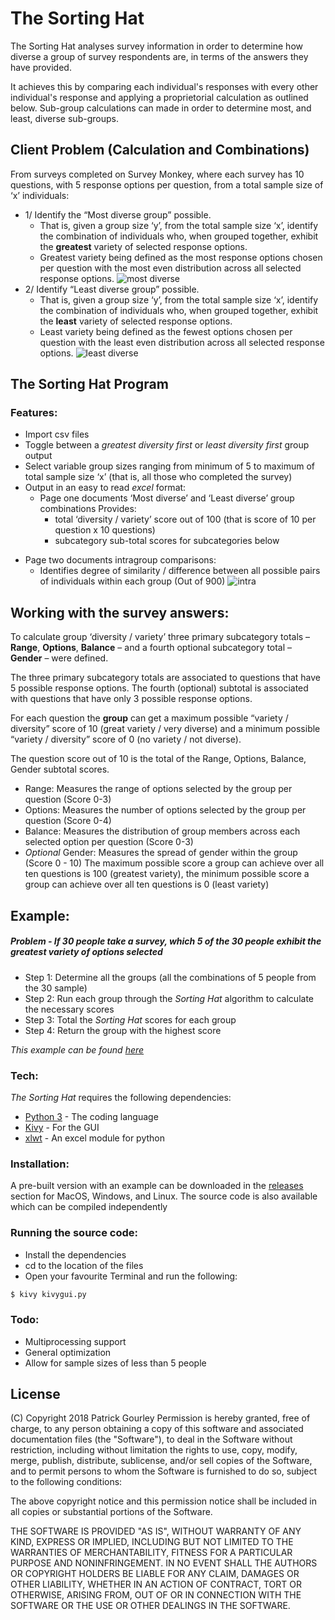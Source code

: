# The Sorting Hat

The Sorting Hat analyses survey information in order to determine how diverse a group of survey respondents are, in terms of the answers they have provided.

It achieves this by comparing each individual's responses with every other individual's response and applying a proprietorial calculation as outlined below. Sub-group calculations can made in order to determine most, and least, diverse sub-groups.

## Client Problem (Calculation and Combinations)
From surveys completed on Survey Monkey, where each survey has 10 questions, with 5 response options per question, from a total sample size of ‘x’ individuals:
- 1/  Identify the “Most diverse group” possible. 
    - That is, given a group size ‘y’, from the total sample size ‘x’, identify the combination of individuals who, when grouped together, exhibit the **greatest** variety of selected response options. 
    - Greatest variety being defined as the most response options chosen per question with the most even distribution across all selected response options.
    ![most diverse](https://i.imgur.com/5We3zMm.png)
- 2/ Identify “Least diverse group” possible. 
    - That is, given a group size ‘y’, from the total sample size ‘x’, identify the combination of individuals who, when grouped together, exhibit the **least** variety of selected response options.
    - Least variety being defined as the fewest options chosen per question with the least even distribution across all selected response options.
    ![least diverse](https://i.imgur.com/ejVmqpn.png)

## The Sorting Hat Program 
### Features:
- Import csv files
- Toggle between a *greatest diversity first* or *least diversity first* group output
- Select variable group sizes ranging from minimum of 5 to maximum of total sample size ‘x’ (that is, all those who completed the survey)
- Output in an easy to read *excel* format:
    - Page one documents ‘Most diverse’ and ‘Least diverse’ group combinations Provides:
        - total ‘diversity / variety’ score out of 100 (that is score of 10 per question x 10 questions)    
        - subcategory sub-total scores for subcategories below

* Page two documents intragroup comparisons:
    * Identifies degree of similarity / difference between all possible pairs of individuals within each group (Out of 900)
    ![intra](https://i.imgur.com/WJ0u485.png)


## Working with the survey answers:

To calculate group ‘diversity / variety’ three primary subcategory totals – **Range**, **Options**, **Balance** – and a fourth optional subcategory total – **Gender** – were defined.

The three primary subcategory totals are associated to questions that have 5 possible response options. The fourth (optional) subtotal is associated with questions that have only 3 possible response options.

For each question the **group** can get a maximum possible “variety / diversity” score of 10 (great variety / very diverse) and a minimum possible “variety / diversity” score of 0 (no variety / not diverse).

The question score out of 10 is the total of the Range, Options, Balance, Gender subtotal scores.
* Range: Measures the range of options selected by the group per question (Score 0-3)
* Options: Measures the number of options selected by the group per question (Score 0-4)
* Balance: Measures the distribution of group members across each selected option per question (Score 0-3)
* *Optional* Gender: Measures the spread of gender within the group (Score 0 - 10)
The maximum possible score a group can achieve over all ten questions is 100 (greatest variety), the minimum possible score a group can achieve over all ten questions is 0 (least variety)

## Example:
##### Problem - If 30 people take a survey, which 5 of the 30 people exhibit the greatest variety of options selected

- Step 1: Determine all the groups (all the combinations of 5 people from the 30 sample)
- Step 2: Run each group through the *Sorting Hat* algorithm to calculate the necessary scores
- Step 3: Total the *Sorting Hat* scores for each group
- Step 4: Return the group with the highest score

*This example can be found [here]*

### Tech:
*The Sorting Hat* requires the following dependencies:
* [Python 3] - The coding language
* [Kivy] - For the GUI
* [xlwt] - An excel module for python

### Installation:
A pre-built version with an example can be downloaded in the [releases] section for MacOS, Windows, and Linux.
The source code is also available which can be compiled independently

### Running the source code:
- Install the dependencies
- cd to the location of the files
- Open your favourite Terminal and run the following:
```sh
$ kivy kivygui.py
```
### Todo:
- Multiprocessing support
- General optimization
- Allow for sample sizes of less than 5 people

License
----
(C) Copyright 2018 Patrick Gourley
Permission is hereby granted, free of charge, to any person obtaining a copy of this software and associated documentation files (the "Software"), to deal in the Software without restriction, including without limitation the rights to use, copy, modify, merge, publish, distribute, sublicense, and/or sell copies of the Software, and to permit persons to whom the Software is furnished to do so, subject to the following conditions:

The above copyright notice and this permission notice shall be included in all copies or substantial portions of the Software.

THE SOFTWARE IS PROVIDED "AS IS", WITHOUT WARRANTY OF ANY KIND, EXPRESS OR IMPLIED, INCLUDING BUT NOT LIMITED TO THE WARRANTIES OF MERCHANTABILITY, FITNESS FOR A PARTICULAR PURPOSE AND NONINFRINGEMENT. IN NO EVENT SHALL THE AUTHORS OR COPYRIGHT HOLDERS BE LIABLE FOR ANY CLAIM, DAMAGES OR OTHER LIABILITY, WHETHER IN AN ACTION OF CONTRACT, TORT OR OTHERWISE, ARISING FROM, OUT OF OR IN CONNECTION WITH THE SOFTWARE OR THE USE OR OTHER DEALINGS IN THE SOFTWARE.

[//]: #
[Python 3]: <https://www.python.org/downloads/>
[Kivy]: <https://kivy.org/#home>
[xlwt]: <https://pypi.org/project/xlwt/#description>
[releases]: <https://www.google.com>
[here]: <https://www.google.com>

